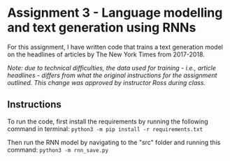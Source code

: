 # Assignment 3 - Language modelling and text generation using RNNs

For this assignment, I have written code that trains a text generation model on the headlines of articles by The New York Times from 2017-2018. 

*Note: due to technical difficulties, the data used for training - i.e., article headlines - differs from what the original instructions for the assignment outlined. This change was approved by instructor Ross during class.*

## Instructions

To run the code, first install the requirements by running the following command in terminal: `python3 -m pip install -r requirements.txt`

Then run the RNN model by navigating to the "src" folder and running this command: `python3 -m rnn_save.py`